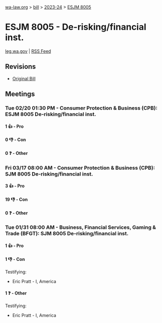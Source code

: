 [wa-law.org](/) > [bill](/bill/) > [2023-24](/bill/2023-24/) > [ESJM 8005](/bill/2023-24/esjm/8005/)

# ESJM 8005 - De-risking/financial inst.
[leg.wa.gov](https://app.leg.wa.gov/billsummary?BillNumber=8005&Year=2023&Initiative=false) | [RSS Feed](./rss.xml)

## Revisions
* [Original Bill](1/)

## Meetings
### Tue 02/20 01:30 PM - Consumer Protection & Business (CPB): ESJM 8005 De-risking/financial inst.
#### 1 👍 - Pro

#### 0 👎 - Con

#### 0 ❓ - Other

### Fri 03/17 08:00 AM - Consumer Protection & Business (CPB): SJM 8005 De-risking/financial inst.
#### 3 👍 - Pro

#### 19 👎 - Con

#### 0 ❓ - Other

### Tue 01/31 08:00 AM - Business, Financial Services, Gaming & Trade (BFGT): SJM 8005 De-risking/financial inst.
#### 1 👍 - Pro

#### 1 👎 - Con
Testifying:
* Eric Pratt - I, America

#### 1 ❓ - Other
Testifying:
* Eric Pratt - I, America
